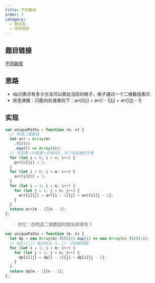 ```yaml
---
title: 不同路径
order: 3
category:
  - 算法题
  - 动态规划
---
```


## 题目链接

[不同路径](https://leetcode.cn/problems/unique-paths/description/)

## 思路

- dp[i]表示有多少方法可以抵达当前的格子，格子通过一个二维数组表示
- 状态递推：只能向右或者向下：arr[i][j] = arr[i - 1][j] + arr[i][j - 1]

## 实现

```js
var uniquePaths = function (m, n) {
  // 构造二维数组
  let arr = Array(m)
    .fill()
    .map(() => Array(n));
  // 现将第一行和第一列填充1，为了后续遍历方便
  for (let i = 0; i < n; i++) {
    arr[0][i] = 1;
  }
  for (let i = 0; i < m; i++) {
    arr[i][0] = 1;
  }
  for (let i = 1; i < m; i++) {
    for (let j = 1; j < n; j++) {
      arr[i][j] = arr[i - 1][j] + arr[i][j - 1];
    }
  }
  return arr[m - 1][n - 1];
};
```

> 优化：在构造二维数组时就全部填充 1

```js
var uniquePaths = function (m, n) {
  let dp = new Array(m).fill(1).map(() => new Array(n).fill(1));
  // dp[i][j] 表示到达（i，j） 点的路径数
  for (let i = 1; i < m; i++) {
    for (let j = 1; j < n; j++) {
      dp[i][j] = dp[i - 1][j] + dp[i][j - 1];
    }
  }
  return dp[m - 1][n - 1];
};
```
